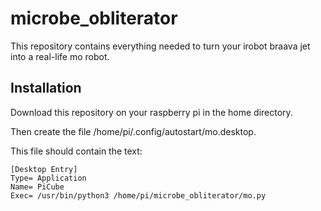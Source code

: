 # microbe_obliterator

This repository contains everything needed to turn your irobot braava jet into a real-life mo robot. 

## Installation 
Download this repository on your raspberry pi in the home directory. 

Then create the file /home/pi/.config/autostart/mo.desktop. 

This file should contain the text: 
```
[Desktop Entry]
Type= Application
Name= PiCube
Exec= /usr/bin/python3 /home/pi/microbe_obliterator/mo.py
```


